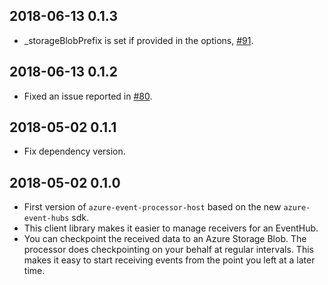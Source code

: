 ## 2018-06-13 0.1.3
- _storageBlobPrefix is set if provided in the options, [#91](https://github.com/Azure/azure-event-hubs-node/pull/91).

## 2018-06-13 0.1.2
- Fixed an issue reported in [#80](https://github.com/Azure/azure-event-hubs-node/issues/80).

## 2018-05-02 0.1.1
- Fix dependency version.

## 2018-05-02 0.1.0
- First version of `azure-event-processor-host` based on the new `azure-event-hubs` sdk.
- This client library makes it easier to manage receivers for an EventHub.
- You can checkpoint the received data to an Azure Storage Blob. The processor does checkpointing
on your behalf at regular intervals. This makes it easy to start receiving events from the point you
left at a later time.